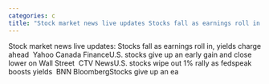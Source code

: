 ```yaml
---
categories: c
title: "Stock market news live updates Stocks fall as earnings roll in yields charge ahead  Yahoo Canada Finance"
---
```

Stock market news live updates: Stocks fall as earnings roll in, yields charge ahead&nbsp;&nbsp;Yahoo Canada FinanceU.S. stocks give up an early gain and close lower on Wall Street&nbsp;&nbsp;CTV NewsU.S. stocks wipe out 1% rally as fedspeak boosts yields&nbsp;&nbsp;BNN BloombergStocks give up an ea